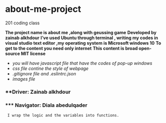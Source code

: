 # about-me-project
201 coding class


**The project name is about me ,along with geussing game**
**Developed by zainab alkhdour**
**I’ve used Ubuntu through terminal , writing my codes in visual studio text editor ,my operating system is Microsoft windows 10**
**To get to the content you need only internet**
**This content is broad open-source MIT license**

+ _you will have javascript file that have the codes of pop-up windows_
+ _css file contine the style of webpage_
+ _.gitignore file and .eslintrc.json_
+ _images file_ 


### **Driver: Zainab alkhdour
 ### *** Navigator: Diala abedulqader
```
 I wrap the logic and the variables into functions.
 ```